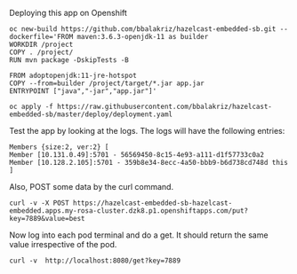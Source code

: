 Deploying this app on Openshift

```
oc new-build https://github.com/bbalakriz/hazelcast-embedded-sb.git --dockerfile='FROM maven:3.6.3-openjdk-11 as builder
WORKDIR /project
COPY . /project/
RUN mvn package -DskipTests -B

FROM adoptopenjdk:11-jre-hotspot
COPY --from=builder /project/target/*.jar app.jar
ENTRYPOINT ["java","-jar","app.jar"]'

oc apply -f https://raw.githubusercontent.com/bbalakriz/hazelcast-embedded-sb/master/deploy/deployment.yaml
```

Test the app by looking at the logs. The logs will have the following entries:

```
Members {size:2, ver:2} [
Member [10.131.0.49]:5701 - 56569450-8c15-4e93-a111-d1f57733c0a2
Member [10.128.2.105]:5701 - 359b8e34-8ecc-4a50-bbb9-b6d738cd748d this
]
```

Also, POST some data by the curl command. 
```
curl -v -X POST https://hazelcast-embedded-sb-hazelcast-embedded.apps.my-rosa-cluster.dzk8.p1.openshiftapps.com/put?key=7889&value=best 
```

Now log into each pod terminal and do a get. It should return the same value irrespective of the pod. 

```
curl -v  http://localhost:8080/get?key=7889
```